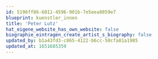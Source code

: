 ```yaml
---
id: 5196ff86-6011-4596-901b-7e5eea0859e7
blueprint: kuenstler_innen
title: 'Peter Lutz'
hat_eigene_website_has_own_website: false
biographie_eintragen_create_artist_s_biography: false
updated_by: b1a43fd3-c865-4122-b6cc-50cfa81a1985
updated_at: 1651685359
---
```


